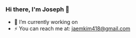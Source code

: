 ### Hi there, I'm Joseph 👋

- 🔭 I’m currently working on 
- ⚡ You can reach me at: jaemkim418@gmail.com
